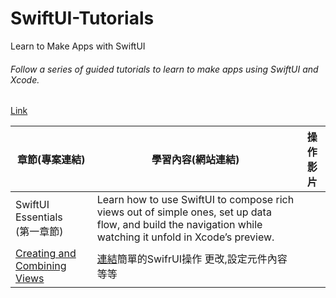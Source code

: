 # SwiftUI-Tutorials
Learn to Make Apps with SwiftUI
###### Follow a series of guided tutorials to learn to make apps using SwiftUI and Xcode.
[Link](https://developer.apple.com/tutorials/swiftui/tutorials)

| 章節(專案連結) | 學習內容(網站連結) | 操作影片 |
|---------|--------|-------------|
|SwiftUI Essentials<br>(第一章節)|Learn how to use SwiftUI to compose rich views out of simple ones, set up data flow, and build the navigation while watching it unfold in Xcode’s preview.|
| [Creating and Combining Views](https://github.com/EriaWist/Creating-and-Combining-Views) | [連結](https://developer.apple.com/tutorials/swiftui/creating-and-combining-views)簡單的SwifrUI操作 更改,設定元件內容等等|
